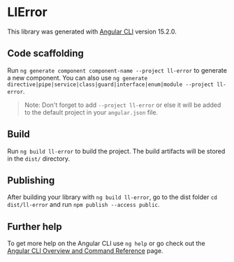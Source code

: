 # LlError

This library was generated with [Angular CLI](https://github.com/angular/angular-cli) version 15.2.0.

## Code scaffolding

Run `ng generate component component-name --project ll-error` to generate a new component. You can also use `ng generate directive|pipe|service|class|guard|interface|enum|module --project ll-error`.

> Note: Don't forget to add `--project ll-error` or else it will be added to the default project in your `angular.json` file.

## Build

Run `ng build ll-error` to build the project. The build artifacts will be stored in the `dist/` directory.

## Publishing

After building your library with `ng build ll-error`, go to the dist folder `cd dist/ll-error` and run `npm publish --access public`.

## Further help

To get more help on the Angular CLI use `ng help` or go check out the [Angular CLI Overview and Command Reference](https://angular.io/cli) page.

